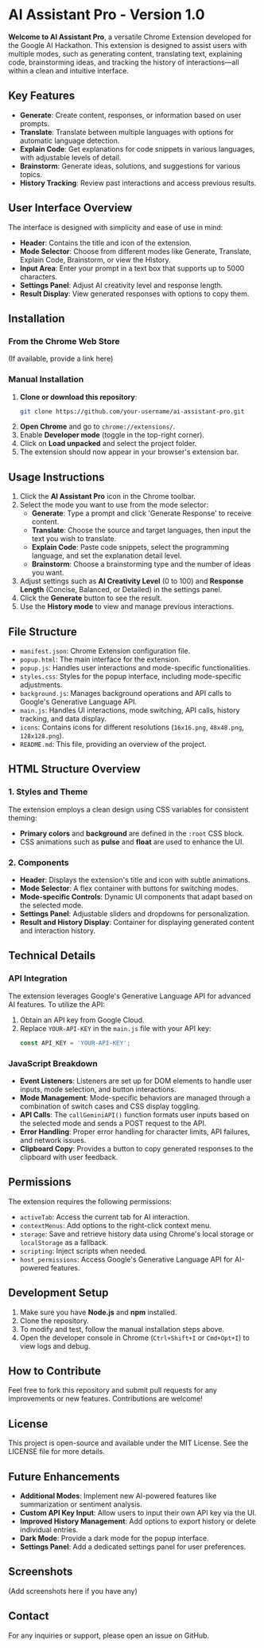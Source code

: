 # AI Assistant Pro - Version 1.0

**Welcome to AI Assistant Pro**, a versatile Chrome Extension developed for the Google AI Hackathon. This extension is designed to assist users with multiple modes, such as generating content, translating text, explaining code, brainstorming ideas, and tracking the history of interactions—all within a clean and intuitive interface.

## Key Features
- **Generate**: Create content, responses, or information based on user prompts.
- **Translate**: Translate between multiple languages with options for automatic language detection.
- **Explain Code**: Get explanations for code snippets in various languages, with adjustable levels of detail.
- **Brainstorm**: Generate ideas, solutions, and suggestions for various topics.
- **History Tracking**: Review past interactions and access previous results.

## User Interface Overview
The interface is designed with simplicity and ease of use in mind:
- **Header**: Contains the title and icon of the extension.
- **Mode Selector**: Choose from different modes like Generate, Translate, Explain Code, Brainstorm, or view the History.
- **Input Area**: Enter your prompt in a text box that supports up to 5000 characters.
- **Settings Panel**: Adjust AI creativity level and response length.
- **Result Display**: View generated responses with options to copy them.

## Installation

### From the Chrome Web Store
(If available, provide a link here)

### Manual Installation
1. **Clone or download this repository**:
    ```bash
    git clone https://github.com/your-username/ai-assistant-pro.git
    ```
2. **Open Chrome** and go to `chrome://extensions/`.
3. Enable **Developer mode** (toggle in the top-right corner).
4. Click on **Load unpacked** and select the project folder.
5. The extension should now appear in your browser's extension bar.

## Usage Instructions
1. Click the **AI Assistant Pro** icon in the Chrome toolbar.
2. Select the mode you want to use from the mode selector:
   - **Generate**: Type a prompt and click 'Generate Response' to receive content.
   - **Translate**: Choose the source and target languages, then input the text you wish to translate.
   - **Explain Code**: Paste code snippets, select the programming language, and set the explanation detail level.
   - **Brainstorm**: Choose a brainstorming type and the number of ideas you want.
3. Adjust settings such as **AI Creativity Level** (0 to 100) and **Response Length** (Concise, Balanced, or Detailed) in the settings panel.
4. Click the **Generate** button to see the result.
5. Use the **History mode** to view and manage previous interactions.

## File Structure
- `manifest.json`: Chrome Extension configuration file.
- `popup.html`: The main interface for the extension.
- `popup.js`: Handles user interactions and mode-specific functionalities.
- `styles.css`: Styles for the popup interface, including mode-specific adjustments.
- `background.js`: Manages background operations and API calls to Google's Generative Language API.
- `main.js`: Handles UI interactions, mode switching, API calls, history tracking, and data display.
- `icons`: Contains icons for different resolutions (`16x16.png`, `48x48.png`, `128x128.png`).
- `README.md`: This file, providing an overview of the project.

## HTML Structure Overview

### 1. Styles and Theme
The extension employs a clean design using CSS variables for consistent theming:
- **Primary colors** and **background** are defined in the `:root` CSS block.
- CSS animations such as **pulse** and **float** are used to enhance the UI.

### 2. Components
- **Header**: Displays the extension's title and icon with subtle animations.
- **Mode Selector**: A flex container with buttons for switching modes.
- **Mode-specific Controls**: Dynamic UI components that adapt based on the selected mode.
- **Settings Panel**: Adjustable sliders and dropdowns for personalization.
- **Result and History Display**: Container for displaying generated content and interaction history.

## Technical Details

### API Integration
The extension leverages Google's Generative Language API for advanced AI features. To utilize the API:
1. Obtain an API key from Google Cloud.
2. Replace `YOUR-API-KEY` in the `main.js` file with your API key:
    ```javascript
    const API_KEY = 'YOUR-API-KEY';
    ```

### JavaScript Breakdown
- **Event Listeners**: Listeners are set up for DOM elements to handle user inputs, mode selection, and button interactions.
- **Mode Management**: Mode-specific behaviors are managed through a combination of switch cases and CSS display toggling.
- **API Calls**: The `callGeminiAPI()` function formats user inputs based on the selected mode and sends a POST request to the API.
- **Error Handling**: Proper error handling for character limits, API failures, and network issues.
- **Clipboard Copy**: Provides a button to copy generated responses to the clipboard with user feedback.

## Permissions
The extension requires the following permissions:
- `activeTab`: Access the current tab for AI interaction.
- `contextMenus`: Add options to the right-click context menu.
- `storage`: Save and retrieve history data using Chrome's local storage or `localStorage` as a fallback.
- `scripting`: Inject scripts when needed.
- `host_permissions`: Access Google's Generative Language API for AI-powered features.

## Development Setup
1. Make sure you have **Node.js** and **npm** installed.
2. Clone the repository.
3. To modify and test, follow the manual installation steps above.
4. Open the developer console in Chrome (`Ctrl+Shift+I` or `Cmd+Opt+I`) to view logs and debug.

## How to Contribute
Feel free to fork this repository and submit pull requests for any improvements or new features. Contributions are welcome!

## License
This project is open-source and available under the MIT License. See the LICENSE file for more details.

## Future Enhancements
- **Additional Modes**: Implement new AI-powered features like summarization or sentiment analysis.
- **Custom API Key Input**: Allow users to input their own API key via the UI.
- **Improved History Management**: Add options to export history or delete individual entries.
- **Dark Mode**: Provide a dark mode for the popup interface.
- **Settings Panel**: Add a dedicated settings panel for user preferences.

## Screenshots
(Add screenshots here if you have any)

## Contact
For any inquiries or support, please open an issue on GitHub.
